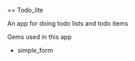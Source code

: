 == Todo_lite

 An app for doing todo lists and todo items

Gems used in this app

* simple_form 

 
 